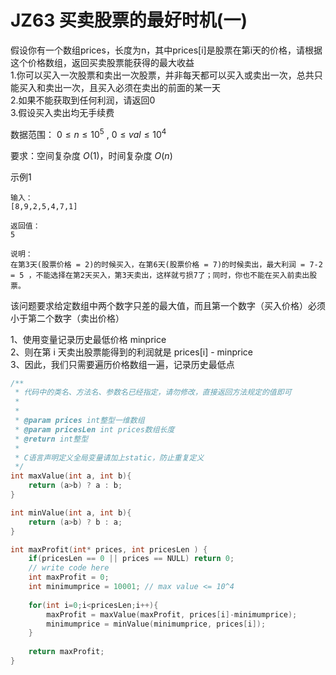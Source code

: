 # JZ63 买卖股票的最好时机(一)

假设你有一个数组prices，长度为n，其中prices[i]是股票在第i天的价格，请根据这个价格数组，返回买卖股票能获得的最大收益  
1.你可以买入一次股票和卖出一次股票，并非每天都可以买入或卖出一次，总共只能买入和卖出一次，且买入必须在卖出的前面的某一天  
2.如果不能获取到任何利润，请返回0  
3.假设买入卖出均无手续费  

数据范围： $0 \le n \le 10^5$ , $0 \le val \le 10^{4}$  
 
要求：空间复杂度 $O(1)$，时间复杂度 $O(n)$  

示例1  
```
输入：
[8,9,2,5,4,7,1]

返回值：
5

说明：
在第3天(股票价格 = 2)的时候买入，在第6天(股票价格 = 7)的时候卖出，最大利润 = 7-2 = 5 ，不能选择在第2天买入，第3天卖出，这样就亏损7了；同时，你也不能在买入前卖出股票。 
```

该问题要求给定数组中两个数字只差的最大值，而且第一个数字（买入价格）必须小于第二个数字（卖出价格）  

1、使用变量记录历史最低价格 minprice  
2、则在第 i 天卖出股票能得到的利润就是 prices[i] - minprice  
3、因此，我们只需要遍历价格数组一遍，记录历史最低点  

```c
/**
 * 代码中的类名、方法名、参数名已经指定，请勿修改，直接返回方法规定的值即可
 *
 * 
 * @param prices int整型一维数组 
 * @param pricesLen int prices数组长度
 * @return int整型
 *
 * C语言声明定义全局变量请加上static，防止重复定义
 */
int maxValue(int a, int b){
    return (a>b) ? a : b; 
}

int minValue(int a, int b){
    return (a>b) ? b : a; 
}

int maxProfit(int* prices, int pricesLen ) {
    if(pricesLen == 0 || prices == NULL) return 0; 
    // write code here
    int maxProfit = 0; 
    int minimumprice = 10001; // max value <= 10^4 
    
    for(int i=0;i<pricesLen;i++){
        maxProfit = maxValue(maxProfit, prices[i]-minimumprice); 
        minimumprice = minValue(minimumprice, prices[i]); 
    }
    
    return maxProfit; 
}
```

